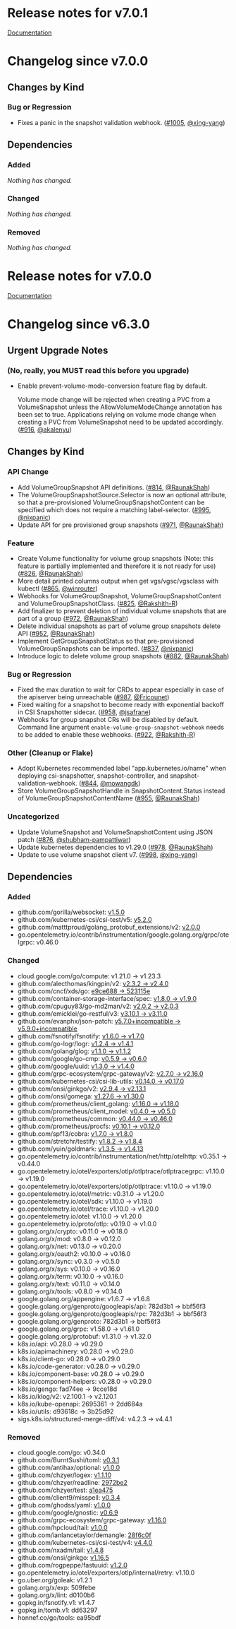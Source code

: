 # Release notes for v7.0.1

[Documentation](https://kubernetes-csi.github.io)

# Changelog since v7.0.0

## Changes by Kind

### Bug or Regression

- Fixes a panic in the snapshot validation webhook. ([#1005](https://github.com/kubernetes-csi/external-snapshotter/pull/1005), [@xing-yang](https://github.com/xing-yang))

## Dependencies

### Added
_Nothing has changed._

### Changed
_Nothing has changed._

### Removed
_Nothing has changed._

# Release notes for v7.0.0

[Documentation](https://kubernetes-csi.github.io)

# Changelog since v6.3.0

## Urgent Upgrade Notes 

### (No, really, you MUST read this before you upgrade)

- Enable prevent-volume-mode-conversion feature flag by default.
  
  Volume mode change will be rejected when creating a PVC from a VolumeSnapshot unless the AllowVolumeModeChange annotation has been set to true. Applications relying on volume mode change when creating a PVC from VolumeSnapshot need to be updated accordingly. ([#916](https://github.com/kubernetes-csi/external-snapshotter/pull/916), [@akalenyu](https://github.com/akalenyu))
 
## Changes by Kind

### API Change

- Add VolumeGroupSnapshot API definitions. ([#814](https://github.com/kubernetes-csi/external-snapshotter/pull/814), [@RaunakShah](https://github.com/RaunakShah))
- The VolumeGroupSnapshotSource.Selector is now an optional attribute, so that a pre-provisioned VolumeGroupSnapshotContent can be specified which does not require a matching label-selector. ([#995](https://github.com/kubernetes-csi/external-snapshotter/pull/995), [@nixpanic](https://github.com/nixpanic))
- Update API for pre provisioned group snapshots ([#971](https://github.com/kubernetes-csi/external-snapshotter/pull/971), [@RaunakShah](https://github.com/RaunakShah))

### Feature

- Create Volume functionality for volume group snapshots (Note: this feature is partially implemented and therefore it is not ready for use) ([#826](https://github.com/kubernetes-csi/external-snapshotter/pull/826), [@RaunakShah](https://github.com/RaunakShah))
- More detail printed columns output when get vgs/vgsc/vgsclass with kubectl ([#865](https://github.com/kubernetes-csi/external-snapshotter/pull/865), [@winrouter](https://github.com/winrouter))
- Webhooks for VolumeGroupSnapshot, VolumeGroupSnapshotContent and VolumeGroupSnapshotClass. ([#825](https://github.com/kubernetes-csi/external-snapshotter/pull/825), [@Rakshith-R](https://github.com/Rakshith-R))
- Add finalizer to prevent deletion of individual volume snapshots that are part of a group ([#972](https://github.com/kubernetes-csi/external-snapshotter/pull/972), [@RaunakShah](https://github.com/RaunakShah))
- Delete individual snapshots as part of volume group snapshots delete API ([#952](https://github.com/kubernetes-csi/external-snapshotter/pull/952), [@RaunakShah](https://github.com/RaunakShah))
- Implement GetGroupSnapshotStatus so that pre-provisioned VolumeGroupSnapshots can be imported. ([#837](https://github.com/kubernetes-csi/external-snapshotter/pull/837), [@nixpanic](https://github.com/nixpanic))
- Introduce logic to delete volume group snapshots ([#882](https://github.com/kubernetes-csi/external-snapshotter/pull/882), [@RaunakShah](https://github.com/RaunakShah))

### Bug or Regression

- Fixed the max duration to wait for CRDs to appear especially in case of the apiserver being unreachable ([#987](https://github.com/kubernetes-csi/external-snapshotter/pull/987), [@Fricounet](https://github.com/Fricounet))
- Fixed waiting for a snapshot to become ready with exponential backoff in CSI Snapshotter sidecar. ([#958](https://github.com/kubernetes-csi/external-snapshotter/pull/958), [@jsafrane](https://github.com/jsafrane))
- Webhooks for group snapshot CRs will be disabled by default. Command line argument `enable-volume-group-snapshot-webhook` needs to be added to enable these webhooks. ([#922](https://github.com/kubernetes-csi/external-snapshotter/pull/922), [@Rakshith-R](https://github.com/Rakshith-R))

### Other (Cleanup or Flake)

- Adopt Kubernetes recommended label "app.kubernetes.io/name" when deploying csi-snapshotter, snapshot-controller, and snapshot-validation-webhook. ([#844](https://github.com/kubernetes-csi/external-snapshotter/pull/844), [@mowangdk](https://github.com/mowangdk))
- Store VolumeGroupSnapshotHandle in SnapshotContent.Status instead of VolumeGroupSnapshotContentName ([#955](https://github.com/kubernetes-csi/external-snapshotter/pull/955), [@RaunakShah](https://github.com/RaunakShah))

### Uncategorized

- Update VolumeSnapshot and VolumeSnapshotContent using JSON patch ([#876](https://github.com/kubernetes-csi/external-snapshotter/pull/876), [@shubham-pampattiwar](https://github.com/shubham-pampattiwar))
- Update kubernetes dependencies to v1.29.0 ([#978](https://github.com/kubernetes-csi/external-snapshotter/pull/978), [@RaunakShah](https://github.com/RaunakShah))
- Update to use volume snapshot client v7. ([#998](https://github.com/kubernetes-csi/external-snapshotter/pull/998), [@xing-yang](https://github.com/xing-yang))

## Dependencies

### Added
- github.com/gorilla/websocket: [v1.5.0](https://github.com/gorilla/websocket/tree/v1.5.0)
- github.com/kubernetes-csi/csi-test/v5: [v5.2.0](https://github.com/kubernetes-csi/csi-test/v5/tree/v5.2.0)
- github.com/matttproud/golang_protobuf_extensions/v2: [v2.0.0](https://github.com/matttproud/golang_protobuf_extensions/v2/tree/v2.0.0)
- go.opentelemetry.io/contrib/instrumentation/google.golang.org/grpc/otelgrpc: v0.46.0

### Changed
- cloud.google.com/go/compute: v1.21.0 → v1.23.3
- github.com/alecthomas/kingpin/v2: [v2.3.2 → v2.4.0](https://github.com/alecthomas/kingpin/v2/compare/v2.3.2...v2.4.0)
- github.com/cncf/xds/go: [e9ce688 → 523115e](https://github.com/cncf/xds/go/compare/e9ce688...523115e)
- github.com/container-storage-interface/spec: [v1.8.0 → v1.9.0](https://github.com/container-storage-interface/spec/compare/v1.8.0...v1.9.0)
- github.com/cpuguy83/go-md2man/v2: [v2.0.2 → v2.0.3](https://github.com/cpuguy83/go-md2man/v2/compare/v2.0.2...v2.0.3)
- github.com/emicklei/go-restful/v3: [v3.10.1 → v3.11.0](https://github.com/emicklei/go-restful/v3/compare/v3.10.1...v3.11.0)
- github.com/evanphx/json-patch: [v5.7.0+incompatible → v5.9.0+incompatible](https://github.com/evanphx/json-patch/compare/v5.7.0...v5.9.0)
- github.com/fsnotify/fsnotify: [v1.6.0 → v1.7.0](https://github.com/fsnotify/fsnotify/compare/v1.6.0...v1.7.0)
- github.com/go-logr/logr: [v1.2.4 → v1.4.1](https://github.com/go-logr/logr/compare/v1.2.4...v1.4.1)
- github.com/golang/glog: [v1.1.0 → v1.1.2](https://github.com/golang/glog/compare/v1.1.0...v1.1.2)
- github.com/google/go-cmp: [v0.5.9 → v0.6.0](https://github.com/google/go-cmp/compare/v0.5.9...v0.6.0)
- github.com/google/uuid: [v1.3.0 → v1.4.0](https://github.com/google/uuid/compare/v1.3.0...v1.4.0)
- github.com/grpc-ecosystem/grpc-gateway/v2: [v2.7.0 → v2.16.0](https://github.com/grpc-ecosystem/grpc-gateway/v2/compare/v2.7.0...v2.16.0)
- github.com/kubernetes-csi/csi-lib-utils: [v0.14.0 → v0.17.0](https://github.com/kubernetes-csi/csi-lib-utils/compare/v0.14.0...v0.17.0)
- github.com/onsi/ginkgo/v2: [v2.9.4 → v2.13.1](https://github.com/onsi/ginkgo/v2/compare/v2.9.4...v2.13.1)
- github.com/onsi/gomega: [v1.27.6 → v1.30.0](https://github.com/onsi/gomega/compare/v1.27.6...v1.30.0)
- github.com/prometheus/client_golang: [v1.16.0 → v1.18.0](https://github.com/prometheus/client_golang/compare/v1.16.0...v1.18.0)
- github.com/prometheus/client_model: [v0.4.0 → v0.5.0](https://github.com/prometheus/client_model/compare/v0.4.0...v0.5.0)
- github.com/prometheus/common: [v0.44.0 → v0.46.0](https://github.com/prometheus/common/compare/v0.44.0...v0.46.0)
- github.com/prometheus/procfs: [v0.10.1 → v0.12.0](https://github.com/prometheus/procfs/compare/v0.10.1...v0.12.0)
- github.com/spf13/cobra: [v1.7.0 → v1.8.0](https://github.com/spf13/cobra/compare/v1.7.0...v1.8.0)
- github.com/stretchr/testify: [v1.8.2 → v1.8.4](https://github.com/stretchr/testify/compare/v1.8.2...v1.8.4)
- github.com/yuin/goldmark: [v1.3.5 → v1.4.13](https://github.com/yuin/goldmark/compare/v1.3.5...v1.4.13)
- go.opentelemetry.io/contrib/instrumentation/net/http/otelhttp: v0.35.1 → v0.44.0
- go.opentelemetry.io/otel/exporters/otlp/otlptrace/otlptracegrpc: v1.10.0 → v1.19.0
- go.opentelemetry.io/otel/exporters/otlp/otlptrace: v1.10.0 → v1.19.0
- go.opentelemetry.io/otel/metric: v0.31.0 → v1.20.0
- go.opentelemetry.io/otel/sdk: v1.10.0 → v1.19.0
- go.opentelemetry.io/otel/trace: v1.10.0 → v1.20.0
- go.opentelemetry.io/otel: v1.10.0 → v1.20.0
- go.opentelemetry.io/proto/otlp: v0.19.0 → v1.0.0
- golang.org/x/crypto: v0.11.0 → v0.18.0
- golang.org/x/mod: v0.8.0 → v0.12.0
- golang.org/x/net: v0.13.0 → v0.20.0
- golang.org/x/oauth2: v0.10.0 → v0.16.0
- golang.org/x/sync: v0.3.0 → v0.5.0
- golang.org/x/sys: v0.10.0 → v0.16.0
- golang.org/x/term: v0.10.0 → v0.16.0
- golang.org/x/text: v0.11.0 → v0.14.0
- golang.org/x/tools: v0.8.0 → v0.14.0
- google.golang.org/appengine: v1.6.7 → v1.6.8
- google.golang.org/genproto/googleapis/api: 782d3b1 → bbf56f3
- google.golang.org/genproto/googleapis/rpc: 782d3b1 → bbf56f3
- google.golang.org/genproto: 782d3b1 → bbf56f3
- google.golang.org/grpc: v1.58.0 → v1.61.0
- google.golang.org/protobuf: v1.31.0 → v1.32.0
- k8s.io/api: v0.28.0 → v0.29.0
- k8s.io/apimachinery: v0.28.0 → v0.29.0
- k8s.io/client-go: v0.28.0 → v0.29.0
- k8s.io/code-generator: v0.28.0 → v0.29.0
- k8s.io/component-base: v0.28.0 → v0.29.0
- k8s.io/component-helpers: v0.28.0 → v0.29.0
- k8s.io/gengo: fad74ee → 9cce18d
- k8s.io/klog/v2: v2.100.1 → v2.120.1
- k8s.io/kube-openapi: 2695361 → 2dd684a
- k8s.io/utils: d93618c → 3b25d92
- sigs.k8s.io/structured-merge-diff/v4: v4.2.3 → v4.4.1

### Removed
- cloud.google.com/go: v0.34.0
- github.com/BurntSushi/toml: [v0.3.1](https://github.com/BurntSushi/toml/tree/v0.3.1)
- github.com/antihax/optional: [v1.0.0](https://github.com/antihax/optional/tree/v1.0.0)
- github.com/chzyer/logex: [v1.1.10](https://github.com/chzyer/logex/tree/v1.1.10)
- github.com/chzyer/readline: [2972be2](https://github.com/chzyer/readline/tree/2972be2)
- github.com/chzyer/test: [a1ea475](https://github.com/chzyer/test/tree/a1ea475)
- github.com/client9/misspell: [v0.3.4](https://github.com/client9/misspell/tree/v0.3.4)
- github.com/ghodss/yaml: [v1.0.0](https://github.com/ghodss/yaml/tree/v1.0.0)
- github.com/google/gnostic: [v0.6.9](https://github.com/google/gnostic/tree/v0.6.9)
- github.com/grpc-ecosystem/grpc-gateway: [v1.16.0](https://github.com/grpc-ecosystem/grpc-gateway/tree/v1.16.0)
- github.com/hpcloud/tail: [v1.0.0](https://github.com/hpcloud/tail/tree/v1.0.0)
- github.com/ianlancetaylor/demangle: [28f6c0f](https://github.com/ianlancetaylor/demangle/tree/28f6c0f)
- github.com/kubernetes-csi/csi-test/v4: [v4.4.0](https://github.com/kubernetes-csi/csi-test/v4/tree/v4.4.0)
- github.com/nxadm/tail: [v1.4.8](https://github.com/nxadm/tail/tree/v1.4.8)
- github.com/onsi/ginkgo: [v1.16.5](https://github.com/onsi/ginkgo/tree/v1.16.5)
- github.com/rogpeppe/fastuuid: [v1.2.0](https://github.com/rogpeppe/fastuuid/tree/v1.2.0)
- go.opentelemetry.io/otel/exporters/otlp/internal/retry: v1.10.0
- go.uber.org/goleak: v1.2.1
- golang.org/x/exp: 509febe
- golang.org/x/lint: d0100b6
- gopkg.in/fsnotify.v1: v1.4.7
- gopkg.in/tomb.v1: dd63297
- honnef.co/go/tools: ea95bdf
